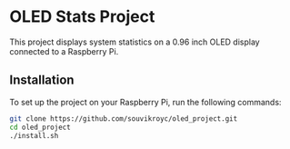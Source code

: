 # OLED Stats Project

This project displays system statistics on a 0.96 inch OLED display connected to a Raspberry Pi.

## Installation

To set up the project on your Raspberry Pi, run the following commands:

```bash
git clone https://github.com/souvikroyc/oled_project.git
cd oled_project
./install.sh
